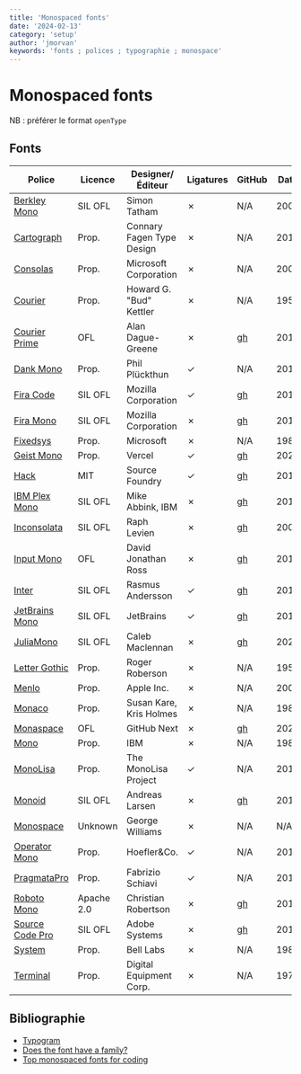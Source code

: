 ```yaml
---
title: 'Monospaced fonts'
date: '2024-02-13'
category: 'setup'
author: 'jmorvan'
keywords: 'fonts ; polices ; typographie ; monospace'
---
```


# Monospaced fonts

NB : préférer le format `openType`

## Fonts

| Police               | Licence   | Designer/Éditeur            | Ligatures | GitHub                                | Date  |
|----------------------|-----------|-----------------------------|-----------|--------------------------------------------|------------------|
| [Berkley Mono](https://berkeleygraphics.com/typefaces/berkeley-mono/)        | SIL OFL   | Simon Tatham                | ✗         | N/A | 2003             |
| [Cartograph](https://connary.com/cartograph.html)                | Prop.     | Connary Fagen Type Design   | ✗         | N/A                                        | 2018             |
| [Consolas](https://en.wikipedia.org/wiki/Consolas)                    | Prop.     | Microsoft Corporation      | ✗         | N/A                                        | 2004             |
| [Courier](https://en.wikipedia.org/wiki/Courier_(typeface))           | Prop.     | Howard G. "Bud" Kettler    | ✗         | N/A                                        | 1955             |
| [Courier Prime](https://quoteunquoteapps.com/courierprime)            | OFL       | Alan Dague-Greene           | ✗         | [gh](https://github.com/ADague/courier-prime-fonts) | 2013             |
| [Dank Mono](https://dank.sh)                                          | Prop.     | Phil Plückthun              | ✓         | N/A                                        | 2018             |
| [Fira Code](https://github.com/tonsky/FiraCode)                       | SIL OFL   | Mozilla Corporation        | ✓         | [gh](https://github.com/tonsky/FiraCode) | 2014             |
| [Fira Mono](https://mozilla.github.io/Fira/)                          | SIL OFL   | Mozilla Corporation        | ✗         | [gh](https://github.com/mozilla/Fira)     | 2012             |
| [Fixedsys](https://en.wikipedia.org/wiki/Fixedsys)                    | Prop.     | Microsoft                  | ✗         | N/A                                        | 1984             |
| [Geist Mono](https://vercel.com/font)                    | Prop.     | Vercel                      | ✓         | [gh](https://github.com/vercel/geist-font) | 2020             |
| [Hack](https://sourcefoundry.org/hack/)                               | MIT       | Source Foundry             | ✓         | [gh](https://github.com/source-foundry/Hack) | 2012             |
| [IBM Plex Mono](https://www.ibm.com/plex/specs/)                           | SIL OFL   | Mike Abbink, IBM            | ✗         | [gh](https://github.com/IBM/plex)          | 2017             |
| [Inconsolata](https://fonts.google.com/specimen/Inconsolata)          | SIL OFL   | Raph Levien                | ✗         | [gh](https://github.com/googlefonts/Inconsolata) | 2006             |
| [Input Mono](https://input.djr.com/)                             | OFL       | David Jonathan Ross        | ✗         | [gh](https://github.com/inputsh/Input)    | 2014             |
| [Inter](https://rsms.me/inter/)                                        | SIL OFL   | Rasmus Andersson           | ✓         | [gh](https://github.com/rsms/inter)       | 2016             |
| [JetBrains Mono](https://jetbrains.com/mono)                           | SIL OFL   | JetBrains                 | ✓         | [gh](https://github.com/JetBrains/JetBrainsMono) | 2019             |
| [JuliaMono](https://juliamono.netlify.app/) | SIL OFL   | Caleb Maclennan            | ✗         | [gh](https://github.com/cormullion/juliamono) | 2020             |
| [Letter Gothic](https://en.wikipedia.org/wiki/Letter_Gothic)          | Prop.     | Roger Roberson             | ✗         | N/A                                        | 1956             |
| [Menlo](https://en.wikipedia.org/wiki/Menlo_(typeface))               | Prop.     | Apple Inc.                 | ✗         | N/A                                        | 2009             |
| [Monaco](https://en.wikipedia.org/wiki/Monaco_(typeface))             | Prop.     | Susan Kare, Kris Holmes    | ✗         | N/A                                        | 1984             |
| [Monaspace](https://monaspace.githubnext.com/)                        | OFL       | GitHub Next                | ✗         | [gh](https://github.com/githubnext/monaspace) | 2023             |
| [Mono](https://en.wikipedia.org/wiki/Monospaced_font)                 | Prop.     | IBM                        | ✗         | N/A                                        | 1980             |
| [MonoLisa](https://monolisa.dev)                                       | Prop.     | The MonoLisa Project       | ✓         | N/A                                        | 2019             |
| [Monoid](https://larsenwork.com/monoid/)                              | SIL OFL   | Andreas Larsen             | ✗         | [gh](https://github.com/larsenwork/monoid) | 2014             |
| [Monospace](https://en.wikipedia.org/wiki/Monospaced_font)            | Unknown   | George Williams            | ✗         | N/A                                        | N/A              |
| [Operator Mono](https://www.typography.com/fonts/operator/styles)      | Prop.     | Hoefler&Co.                | ✓         | N/A                                        | 2015             |
| [PragmataPro](https://www.fsd.it/shop/fonts/pragmatapro/)             | Prop.     | Fabrizio Schiavi           | ✓         | N/A                                        | 2010             |
| [Roboto Mono](https://fonts.google.com/specimen/Roboto+Mono)           | Apache 2.0 | Christian Robertson      | ✗         | [gh](https://github.com/googlefonts/roboto-mono) | 2013             |
| [Source Code Pro](https://fonts.adobe.com/fonts/source-code-pro)       | SIL OFL   | Adobe Systems              | ✗         | [gh](https://github.com/adobe-fonts/source-code-pro) | 2012             |
| [System](https://en.wikipedia.org/wiki/System_(typeface))             | Prop.     | Bell Labs                  | ✗         | N/A                                        | 1983             |
| [Terminal](https://en.wikipedia.org/wiki/Terminal_(typeface))         | Prop.     | Digital Equipment Corp.    | ✗         | N/A                                        | 1970             |


## Bibliographie
- [Typogram](https://typogram.co/font-discovery/)
- [Does the font have a family?](https://realpython.com/coding-font/#does-the-font-have-a-family)
- [Top monospaced fonts for coding](https://medium.com/@vilcins/top-monospaced-fonts-for-coding-a7d941a143fe)